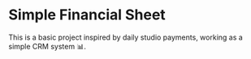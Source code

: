 # Simple Financial Sheet

This is a basic project inspired by daily studio payments, working as a simple CRM system 📊.
